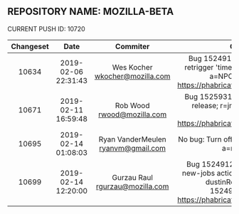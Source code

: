 ## REPOSITORY NAME: MOZILLA-BETA
 CURRENT PUSH ID: 10720

| Changeset | Date | Commiter | Commit Message | Commit URL | 
|:---:|:---:|:----:|:----------------------------------:|:-----:| 
|10634|2019-02-06 22:31:43|Wes Kocher <wkocher@mozilla.com>|Bug 1524911 - Increase the upper limit of retrigger 'times' value from 6 to 100 r=dustin a=NPOTBDifferential Revision: https://phabricator.services.mozilla.com/D18623|https://hg.mozilla.org/releases/mozilla-beta/pushloghtml?changeset=88cabcb8f0bc
|10671|2019-02-11 16:59:48|Rob Wood <rwood@mozilla.com>|Bug 1525931 - Don't run Raptor on mozilla-release; r=jmaher a=test-onlyDifferential Revision: https://phabricator.services.mozilla.com/D19216|https://hg.mozilla.org/releases/mozilla-beta/pushloghtml?changeset=66570654c0f2
|10695|2019-02-14 01:08:03|Ryan VanderMeulen <ryanvm@gmail.com>|No bug: Turn off staged rollout for Fennec 66.0b. a=release DONTBUILD|https://hg.mozilla.org/releases/mozilla-beta/pushloghtml?changeset=5bd55cb9bdd7
|10699|2019-02-14 12:20:00|Gurzau Raul <rgurzau@mozilla.com>|Bug 1524912 - Add a 'times' value to add-new-jobs action r=dustin a=NPOTBReviewers: dustinReviewed By: dustinBug #: 1524912Differential Revision: https://phabricator.services.mozilla.com/D18773|https://hg.mozilla.org/releases/mozilla-beta/pushloghtml?changeset=d8098728a641


